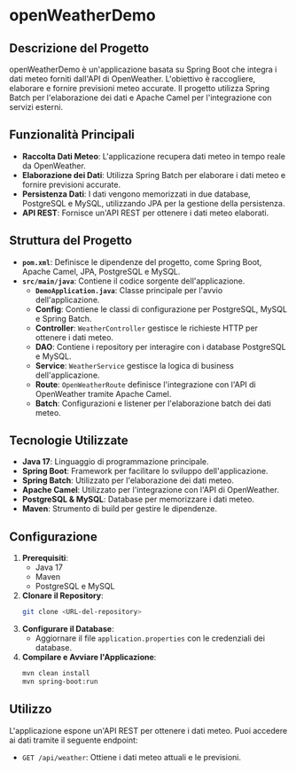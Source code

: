 # openWeatherDemo

## Descrizione del Progetto
openWeatherDemo è un'applicazione basata su Spring Boot che integra i dati meteo forniti dall'API di OpenWeather. L'obiettivo è raccogliere, elaborare e fornire previsioni meteo accurate. Il progetto utilizza Spring Batch per l'elaborazione dei dati e Apache Camel per l'integrazione con servizi esterni.

## Funzionalità Principali
- **Raccolta Dati Meteo**: L'applicazione recupera dati meteo in tempo reale da OpenWeather.
- **Elaborazione dei Dati**: Utilizza Spring Batch per elaborare i dati meteo e fornire previsioni accurate.
- **Persistenza Dati**: I dati vengono memorizzati in due database, PostgreSQL e MySQL, utilizzando JPA per la gestione della persistenza.
- **API REST**: Fornisce un'API REST per ottenere i dati meteo elaborati.

## Struttura del Progetto
- **`pom.xml`**: Definisce le dipendenze del progetto, come Spring Boot, Apache Camel, JPA, PostgreSQL e MySQL.
- **`src/main/java`**: Contiene il codice sorgente dell'applicazione.
  - **`DemoApplication.java`**: Classe principale per l'avvio dell'applicazione.
  - **Config**: Contiene le classi di configurazione per PostgreSQL, MySQL e Spring Batch.
  - **Controller**: `WeatherController` gestisce le richieste HTTP per ottenere i dati meteo.
  - **DAO**: Contiene i repository per interagire con i database PostgreSQL e MySQL.
  - **Service**: `WeatherService` gestisce la logica di business dell'applicazione.
  - **Route**: `OpenWeatherRoute` definisce l'integrazione con l'API di OpenWeather tramite Apache Camel.
  - **Batch**: Configurazioni e listener per l'elaborazione batch dei dati meteo.

## Tecnologie Utilizzate
- **Java 17**: Linguaggio di programmazione principale.
- **Spring Boot**: Framework per facilitare lo sviluppo dell'applicazione.
- **Spring Batch**: Utilizzato per l'elaborazione dei dati meteo.
- **Apache Camel**: Utilizzato per l'integrazione con l'API di OpenWeather.
- **PostgreSQL & MySQL**: Database per memorizzare i dati meteo.
- **Maven**: Strumento di build per gestire le dipendenze.

## Configurazione
1. **Prerequisiti**:
   - Java 17
   - Maven
   - PostgreSQL e MySQL
2. **Clonare il Repository**:
   ```sh
   git clone <URL-del-repository>
   ```
3. **Configurare il Database**:
   - Aggiornare il file `application.properties` con le credenziali dei database.
4. **Compilare e Avviare l'Applicazione**:
   ```sh
   mvn clean install
   mvn spring-boot:run
   ```

## Utilizzo
L'applicazione espone un'API REST per ottenere i dati meteo. Puoi accedere ai dati tramite il seguente endpoint:
- `GET /api/weather`: Ottiene i dati meteo attuali e le previsioni.


